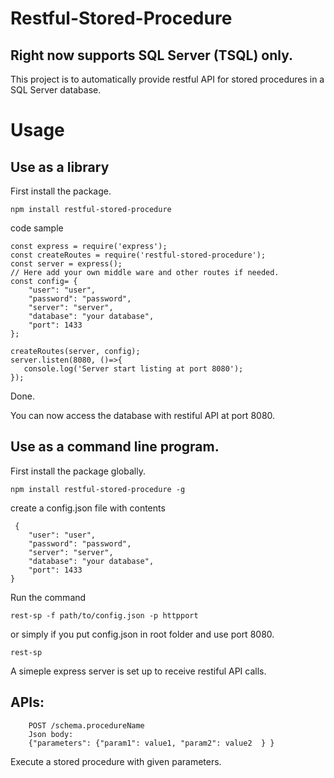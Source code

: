 # Restful-Stored-Procedure
## Right now supports SQL Server (TSQL) only.

This project is to automatically provide restful API for stored procedures in a SQL Server database.


# Usage

## Use as a library 
First install the package.
```
npm install restful-stored-procedure 
```
 code sample

```
const express = require('express');
const createRoutes = require('restful-stored-procedure');
const server = express();
// Here add your own middle ware and other routes if needed.
const config= {
    "user": "user",
    "password": "password",
    "server": "server",
    "database": "your database",
    "port": 1433
};

createRoutes(server, config);
server.listen(8080, ()=>{
   console.log('Server start listing at port 8080');
});

```
Done. 

You can now access the database with restiful API at port 8080.


##  Use as a command line program.
First install the package globally.

```
npm install restful-stored-procedure -g
```
create a config.json file with contents
```
 {
    "user": "user",
    "password": "password",
    "server": "server",
    "database": "your database",
    "port": 1433
}
```
Run the command

	rest-sp -f path/to/config.json -p httpport

or simply if you put config.json in root folder and use port 8080.

    rest-sp

A simeple express server is set up to receive restiful API calls.


## APIs: 
```
    POST /schema.procedureName
    Json body: 
    {"parameters": {"param1": value1, "param2": value2  } } 
```    
Execute a stored procedure with given parameters.
	
  


